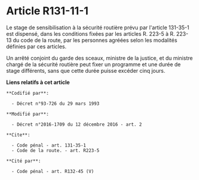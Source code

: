 # Article R131-11-1

Le stage de sensibilisation à la sécurité routière prévu par l'article 131-35-1 est dispensé, dans les conditions fixées par
les articles R. 223-5 à R. 223-13 du code de la route, par les personnes agréées selon les modalités définies par ces
articles. 

Un arrêté conjoint du garde des sceaux, ministre de la justice, et du   ministre chargé de la sécurité routière peut fixer un
programme et une durée de stage différents, sans que cette durée puisse excéder cinq jours.

**Liens relatifs à cet article**

	**Codifié par**:

	  - Décret n°93-726 du 29 mars 1993

	**Modifié par**:

	  - Décret n°2016-1709 du 12 décembre 2016 - art. 2

	**Cite**:

	  - Code pénal - art. 131-35-1
	  - Code de la route. - art. R223-5

	**Cité par**:

	  - Code pénal - art. R132-45 (V)
